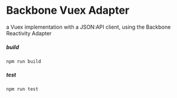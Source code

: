 
# Backbone Vuex Adapter
a Vuex implementation with a JSON:API client, using the Backbone Reactivity Adapter

##### build
```
npm run build 
```
##### test
```
npm run test 